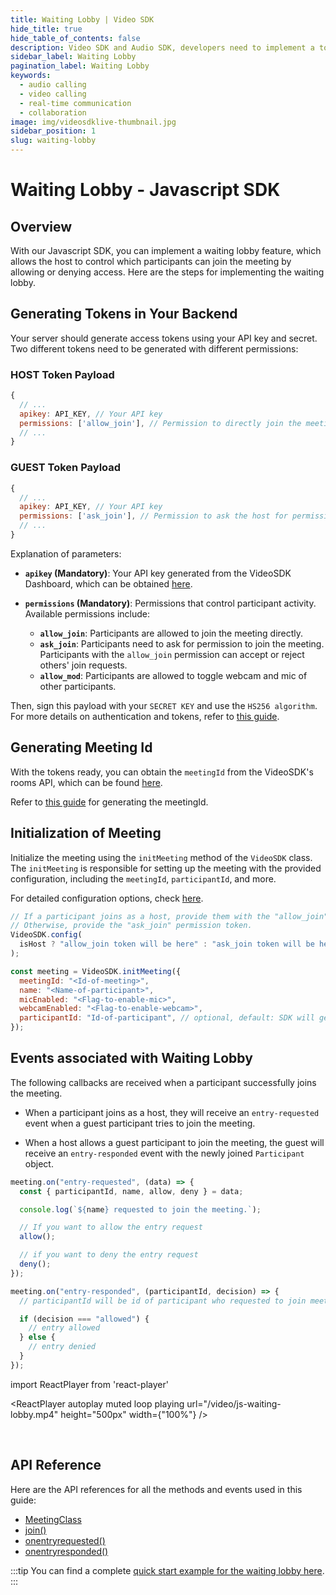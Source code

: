 ```yaml
---
title: Waiting Lobby | Video SDK
hide_title: true
hide_table_of_contents: false
description: Video SDK and Audio SDK, developers need to implement a token server. This requires efforts on both the front-end and backend.
sidebar_label: Waiting Lobby
pagination_label: Waiting Lobby
keywords:
  - audio calling
  - video calling
  - real-time communication
  - collaboration
image: img/videosdklive-thumbnail.jpg
sidebar_position: 1
slug: waiting-lobby
---
```


# Waiting Lobby - Javascript SDK

## Overview

With our Javascript SDK, you can implement a waiting lobby feature, which allows the host to control which participants can join the meeting by allowing or denying access. Here are the steps for implementing the waiting lobby.

## Generating Tokens in Your Backend

Your server should generate access tokens using your API key and secret. Two different tokens need to be generated with different permissions:

### HOST Token Payload

```js
{
  // ...
  apikey: API_KEY, // Your API key
  permissions: ['allow_join'], // Permission to directly join the meeting
  // ...
}
```

### GUEST Token Payload

```js
{
  // ...
  apikey: API_KEY, // Your API key
  permissions: ['ask_join'], // Permission to ask the host for permission to join the meeting
  // ...
}
```

Explanation of parameters:

- **`apikey` (Mandatory)**: Your API key generated from the VideoSDK Dashboard, which can be obtained [here](https://app.videosdk.live/api-keys).

- **`permissions` (Mandatory)**: Permissions that control participant activity. Available permissions include:

  - **`allow_join`**: Participants are allowed to join the meeting directly.
  - **`ask_join`**: Participants need to ask for permission to join the meeting. Participants with the `allow_join` permission can accept or reject others' join requests.
  - **`allow_mod`**: Participants are allowed to toggle webcam and mic of other participants.

Then, sign this payload with your `SECRET KEY` and use the `HS256 algorithm`. For more details on authentication and tokens, refer to [this guide](../authentication-and-token).

## Generating Meeting Id

With the tokens ready, you can obtain the `meetingId` from the VideoSDK's rooms API, which can be found [here](/api-reference/realtime-communication/create-room).

Refer to [this guide](/javascript/guide/video-and-audio-calling-api-sdk/setup-call/initialise-meeting#generating-meeting-id) for generating the meetingId.

## Initialization of Meeting

Initialize the meeting using the `initMeeting` method of the `VideoSDK` class. The `initMeeting` is responsible for setting up the meeting with the provided configuration, including the `meetingId`, `participantId`, and more.

For detailed configuration options, check [here](/javascript/guide/video-and-audio-calling-api-sdk/setup-call/initialise-meeting#initialization-of-meeting).

```js
// If a participant joins as a host, provide them with the "allow_join" permission token.
// Otherwise, provide the "ask_join" permission token.
VideoSDK.config(
  isHost ? "allow_join token will be here" : "ask_join token will be here"
);

const meeting = VideoSDK.initMeeting({
  meetingId: "<Id-of-meeting>",
  name: "<Name-of-participant>",
  micEnabled: "<Flag-to-enable-mic>",
  webcamEnabled: "<Flag-to-enable-webcam>",
  participantId: "Id-of-participant", // optional, default: SDK will generate
});
```

## Events associated with Waiting Lobby

The following callbacks are received when a participant successfully joins the meeting.

- When a participant joins as a host, they will receive an `entry-requested` event when a guest participant tries to join the meeting.

- When a host allows a guest participant to join the meeting, the guest will receive an `entry-responded` event with the newly joined `Participant` object.

```js
meeting.on("entry-requested", (data) => {
  const { participantId, name, allow, deny } = data;

  console.log(`${name} requested to join the meeting.`);

  // If you want to allow the entry request
  allow();

  // if you want to deny the entry request
  deny();
});

meeting.on("entry-responded", (participantId, decision) => {
  // participantId will be id of participant who requested to join meeting

  if (decision === "allowed") {
    // entry allowed
  } else {
    // entry denied
  }
});
```

import ReactPlayer from 'react-player'

<div style={{textAlign: 'center'}}>

<ReactPlayer autoplay muted loop playing url="/video/js-waiting-lobby.mp4" height="500px" width={"100%"} />

</div>

<br/>

## API Reference

Here are the API references for all the methods and events used in this guide:

- [MeetingClass](/javascript/api/sdk-reference/meeting-class/introduction)
- [join()](/javascript/api/sdk-reference/meeting-class/methods#join)
- [onentryrequested()](/javascript/api/sdk-reference/meeting-class/events#entry-requested)
- [onentryresponded()](/javascript/api/sdk-reference/meeting-class/events#entry-responded)

:::tip
You can find a complete [quick start example for the waiting lobby here](https://github.com/videosdk-live/quickstart/tree/main/js-waiting-lobby-rtc).
:::
